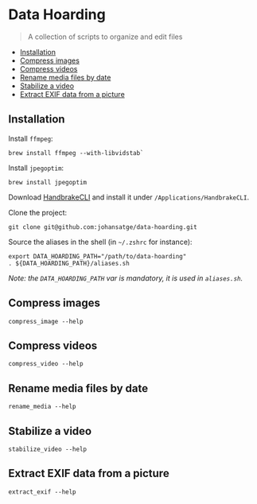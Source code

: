 # Data Hoarding

> A collection of scripts to organize and edit files

* [Installation](#installation)
* [Compress images](#compress-images)
* [Compress videos](#compress-videos)
* [Rename media files by date](#rename-media-files-by-date)
* [Stabilize a video](#stabilize-a-video)
* [Extract EXIF data from a picture](#extract-exif-data-from-a-picture)

## Installation

Install `ffmpeg`:

```shell
brew install ffmpeg --with-libvidstab`
```

Install `jpegoptim`:

```
brew install jpegoptim
```

Download [HandbrakeCLI](https://handbrake.fr) and install it under `/Applications/HandbrakeCLI`.

Clone the project:

```shell
git clone git@github.com:johansatge/data-hoarding.git
```

Source the aliases in the shell (in `~/.zshrc` for instance):

```shell
export DATA_HOARDING_PATH="/path/to/data-hoarding"
. ${DATA_HOARDING_PATH}/aliases.sh
```

_Note: the `DATA_HOARDING_PATH` var is mandatory, it is used in `aliases.sh`._

## Compress images

```shell
compress_image --help
```

## Compress videos

```shell
compress_video --help
```

## Rename media files by date

```shell
rename_media --help
```

## Stabilize a video

```shell
stabilize_video --help
```

## Extract EXIF data from a picture

```
extract_exif --help
```
